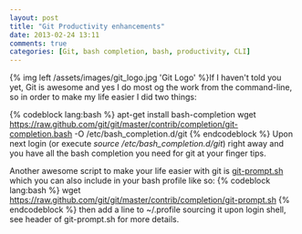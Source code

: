```yaml
---
layout: post
title: "Git Productivity enhancements"
date: 2013-02-24 13:11
comments: true
categories: [Git, bash completion, bash, productivity, CLI]
---
```

{% img left /assets/images/git_logo.jpg 'Git Logo' %}If I haven't told you yet, Git is awesome and yes I do most og the work from the command-line, so in order to make my life easier I did two things:

{% codeblock lang:bash %}
apt-get install bash-completion
wget https://raw.github.com/git/git/master/contrib/completion/git-completion.bash -O /etc/bash_completion.d/git
{% endcodeblock %}
Upon next login (or execute _source /etc/bash_completion.d/git_) right away and you have all the bash completion you need for git at your finger tips.

Another awesome script to make your life easier with git is [git-prompt.sh](https://github.com/git/git/blob/master/contrib/completion/git-prompt.sh) which you can also include in your bash profile like so:
{% codeblock lang:bash %}
wget https://raw.github.com/git/git/master/contrib/completion/git-prompt.sh
{% endcodeblock %}
then add a line to ~/.profile sourcing it upon login shell, see header of git-prompt.sh for more details.
